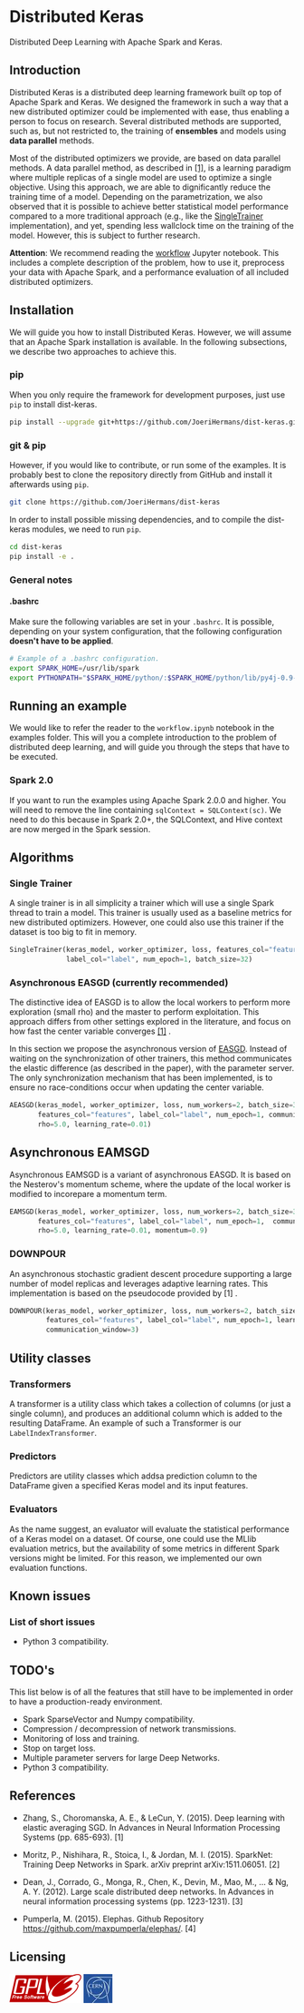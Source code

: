 # Distributed Keras

Distributed Deep Learning with Apache Spark and Keras.

## Introduction

Distributed Keras is a distributed deep learning framework built op top of Apache Spark and Keras. We designed the framework in such a way that a new distributed optimizer could be implemented with ease, thus enabling a person to focus on research. Several distributed methods are supported, such as, but not restricted to, the training of **ensembles** and models using **data parallel** methods.

Most of the distributed optimizers we provide, are based on data parallel methods. A data parallel method, as described in [[1]](http://papers.nips.cc/paper/4687-large-scale-distributed-deep-networks.pdf), is a learning paradigm where multiple replicas of a single model are used to optimize a single objective. Using this approach, we are able to dignificantly reduce the training time of a model. Depending on the parametrization, we also observed that it is possible to achieve better statistical model performance compared to a more traditional approach (e.g., like the [SingleTrainer](#single-trainer) implementation), and yet, spending less wallclock time on the training of the model. However, this is subject to further research.

**Attention**: We recommend reading the [workflow](https://github.com/JoeriHermans/dist-keras/blob/master/examples/workflow.ipynb) Jupyter notebook. This includes a complete description of the problem, how to use it, preprocess your data with Apache Spark, and a performance evaluation of all included distributed optimizers.

## Installation

We will guide you how to install Distributed Keras. However, we will assume that an Apache Spark installation is available. In the following subsections, we describe two approaches to achieve this.

### pip

When you only require the framework for development purposes, just use `pip` to install dist-keras.

```bash
pip install --upgrade git+https://github.com/JoeriHermans/dist-keras.git
```

### git & pip

However, if you would like to contribute, or run some of the examples. It is probably best to clone the repository directly from GitHub and install it afterwards using `pip`.

```bash
git clone https://github.com/JoeriHermans/dist-keras
```

In order to install possible missing dependencies, and to compile the dist-keras modules, we need to run `pip`.

```bash
cd dist-keras
pip install -e .
```

### General notes

#### .bashrc

Make sure the following variables are set in your `.bashrc`. It is possible, depending on your system configuration, that the following configuration **doesn't have to be applied**.

```bash
# Example of a .bashrc configuration.
export SPARK_HOME=/usr/lib/spark
export PYTHONPATH="$SPARK_HOME/python/:$SPARK_HOME/python/lib/py4j-0.9-src.zip:$PYTHONPATH"
```

## Running an example

We would like to refer the reader to the `workflow.ipynb` notebook in the examples folder. This will you a complete introduction to the problem of distributed deep learning, and will guide you through the steps that have to be executed.

### Spark 2.0

If you want to run the examples using Apache Spark 2.0.0 and higher. You will need to remove the line containing `sqlContext = SQLContext(sc)`. We need to do this because in Spark 2.0+, the SQLContext, and Hive context are now merged in the Spark session.

## Algorithms

### Single Trainer

A single trainer is in all simplicity a trainer which will use a single Spark thread to train a model. This trainer is usually used as a baseline metrics for new distributed optimizers. However, one could also use this trainer if the dataset is too big to fit in memory.

```python
SingleTrainer(keras_model, worker_optimizer, loss, features_col="features",
              label_col="label", num_epoch=1, batch_size=32)
```

### Asynchronous EASGD (currently recommended)

The distinctive idea of EASGD is to allow the local workers to perform more exploration (small rho) and the master to perform exploitation. This approach differs from other settings explored in the literature, and focus on how fast the center variable converges [[1]](https://arxiv.org/pdf/1412.6651.pdf) .

In this section we propose the asynchronous version of [EASGD](#easgd). Instead of waiting on the synchronization of other trainers, this method communicates the elastic difference (as described in the paper), with the parameter server. The only synchronization mechanism that has been implemented, is to ensure no race-conditions occur when updating the center variable.

```python
AEASGD(keras_model, worker_optimizer, loss, num_workers=2, batch_size=32,
       features_col="features", label_col="label", num_epoch=1, communication_window=32,
       rho=5.0, learning_rate=0.01)
```

## Asynchronous EAMSGD

Asynchronous EAMSGD is a variant of asynchronous EASGD. It is based on the Nesterov's momentum scheme, where the update of the local worker is modified to incorepare a momentum term.

```python
EAMSGD(keras_model, worker_optimizer, loss, num_workers=2, batch_size=32,
       features_col="features", label_col="label", num_epoch=1,  communication_window=32,
       rho=5.0, learning_rate=0.01, momentum=0.9)
```

### DOWNPOUR

An asynchronous stochastic gradient descent procedure supporting a large number of model replicas and leverages adaptive learning rates. This implementation is based on the pseudocode provided by [1] .

```python
DOWNPOUR(keras_model, worker_optimizer, loss, num_workers=2, batch_size=32,
         features_col="features", label_col="label", num_epoch=1, learning_rate=0.01,
         communication_window=3)
```

## Utility classes

### Transformers

A transformer is a utility class which takes a collection of columns (or just a single column), and produces an additional column which is added to the resulting DataFrame. An example of such a Transformer is our `LabelIndexTransformer`.

### Predictors

Predictors are utility classes which addsa prediction column to the DataFrame given a specified Keras model and its input features.

### Evaluators

As the name suggest, an evaluator will evaluate the statistical performance of a Keras model on a dataset. Of course, one could use the MLlib evaluation metrics, but the availability of some metrics in different Spark versions might be limited. For this reason, we implemented our own evaluation functions.

## Known issues

### List of short issues

- Python 3 compatibility.

## TODO's

This list below is of all the features that still have to be implemented in order to have a production-ready environment.

- Spark SparseVector and Numpy compatibility.
- Compression / decompression of network transmissions.
- Monitoring of loss and training.
- Stop on target loss.
- Multiple parameter servers for large Deep Networks.
- Python 3 compatibility.

## References

* Zhang, S., Choromanska, A. E., & LeCun, Y. (2015). Deep learning with elastic averaging SGD. In Advances in Neural Information Processing Systems (pp. 685-693). [1]

* Moritz, P., Nishihara, R., Stoica, I., & Jordan, M. I. (2015). SparkNet: Training Deep Networks in Spark. arXiv preprint arXiv:1511.06051. [2]

* Dean, J., Corrado, G., Monga, R., Chen, K., Devin, M., Mao, M., ... & Ng, A. Y. (2012). Large scale distributed deep networks. In Advances in neural information processing systems (pp. 1223-1231). [3]

<!-- @misc{pumperla2015, -->
<!-- author = {Max Pumperla}, -->
<!-- title = {elephas}, -->
<!-- year = {2015}, -->
<!-- publisher = {GitHub}, -->
<!-- journal = {GitHub repository}, -->
<!-- howpublished = {\url{https://github.com/maxpumperla/elephas}} -->
<!-- } -->
* Pumperla, M. (2015). Elephas. Github Repository https://github.com/maxpumperla/elephas/. [4]

## Licensing

![GPLv3](resources/gpl_v3.png) ![CERN](resources/cern_logo.jpg)
